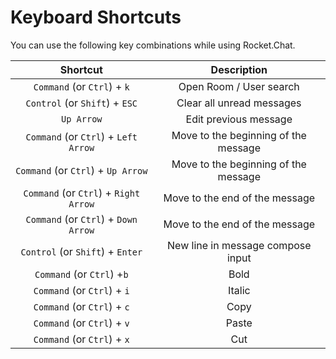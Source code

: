 # Keyboard Shortcuts

You can use the following key combinations while using Rocket.Chat.

|                Shortcut               |              Description             |
| :-----------------------------------: | :----------------------------------: |
|      `Command` (or `Ctrl`) + `k`      |        Open Room / User search       |
|     `Control` (or `Shift`) + `ESC`    |       Clear all unread messages      |
|               `Up Arrow`              |         Edit previous message        |
|  `Command` (or `Ctrl`) + `Left Arrow` | Move to the beginning of the message |
|   `Command` (or `Ctrl`) + `Up Arrow`  | Move to the beginning of the message |
| `Command` (or `Ctrl`) + `Right Arrow` |    Move to the end of the message    |
|  `Command` (or `Ctrl`) + `Down Arrow` |    Move to the end of the message    |
|    `Control` (or `Shift`) + `Enter`   |   New line in message compose input  |
|       `Command` (or `Ctrl`) +`b`      |                 Bold                 |
|      `Command` (or `Ctrl`) + `i`      |                Italic                |
|      `Command` (or `Ctrl`) + `c`      |                 Copy                 |
|      `Command` (or `Ctrl`) + `v`      |                 Paste                |
|      `Command` (or `Ctrl`) + `x`      |                  Cut                 |

